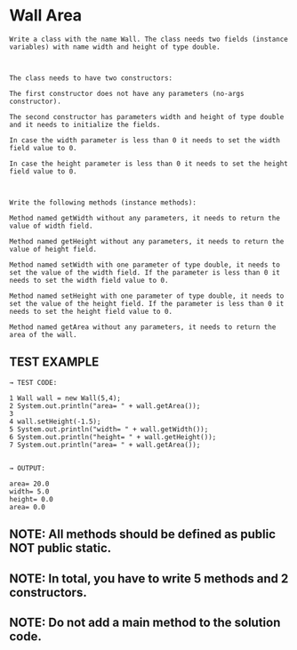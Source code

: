 # Wall Area
    Write a class with the name Wall. The class needs two fields (instance variables) with name width and height of type double.



    The class needs to have two constructors:

    The first constructor does not have any parameters (no-args constructor).

    The second constructor has parameters width and height of type double and it needs to initialize the fields.

    In case the width parameter is less than 0 it needs to set the width field value to 0.

    In case the height parameter is less than 0 it needs to set the height field value to 0.



    Write the following methods (instance methods):

    Method named getWidth without any parameters, it needs to return the value of width field.

    Method named getHeight without any parameters, it needs to return the value of height field.

    Method named setWidth with one parameter of type double, it needs to set the value of the width field. If the parameter is less than 0 it needs to set the width field value to 0.

    Method named setHeight with one parameter of type double, it needs to set the value of the height field. If the parameter is less than 0 it needs to set the height field value to 0.

    Method named getArea without any parameters, it needs to return the area of the wall.



## TEST EXAMPLE

    → TEST CODE:

    1 Wall wall = new Wall(5,4);
    2 System.out.println("area= " + wall.getArea());
    3 
    4 wall.setHeight(-1.5);
    5 System.out.println("width= " + wall.getWidth());
    6 System.out.println("height= " + wall.getHeight());
    7 System.out.println("area= " + wall.getArea());


    → OUTPUT:

    area= 20.0
    width= 5.0
    height= 0.0
    area= 0.0


## NOTE: All ​methods should be defined as public NOT public static.

## NOTE: In total, you have to write 5 methods and 2 constructors.

## NOTE: Do not add a main method to the solution code.